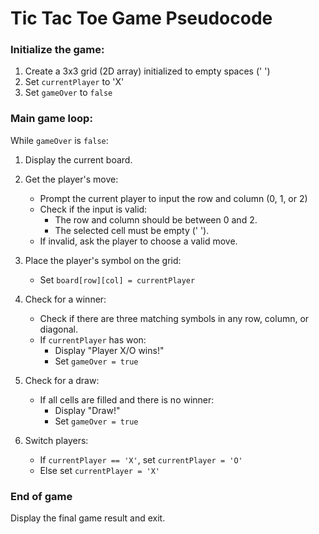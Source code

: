 # Tic Tac Toe Game Pseudocode

### Initialize the game:
1. Create a 3x3 grid (2D array) initialized to empty spaces (' ')
2. Set `currentPlayer` to 'X'
3. Set `gameOver` to `false`

### Main game loop:
While `gameOver` is `false`:
   1. Display the current board.
   
   2. Get the player's move:
      - Prompt the current player to input the row and column (0, 1, or 2)
      - Check if the input is valid:
        - The row and column should be between 0 and 2.
        - The selected cell must be empty (' ').
      - If invalid, ask the player to choose a valid move.

   3. Place the player's symbol on the grid:
      - Set `board[row][col] = currentPlayer`

   4. Check for a winner:
      - Check if there are three matching symbols in any row, column, or diagonal.
      - If `currentPlayer` has won:
        - Display "Player X/O wins!"
        - Set `gameOver = true`
        
   5. Check for a draw:
      - If all cells are filled and there is no winner:
        - Display "Draw!"
        - Set `gameOver = true`

   6. Switch players:
      - If `currentPlayer == 'X'`, set `currentPlayer = 'O'`
      - Else set `currentPlayer = 'X'`

### End of game
Display the final game result and exit.
